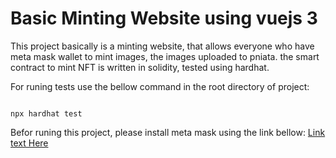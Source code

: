 # Basic Minting Website using vuejs 3

This project basically is a minting website, that allows everyone who have meta mask wallet to mint images, the images uploaded to pniata. the smart contract to mint NFT is written in solidity, tested using hardhat.

For runing tests use the bellow command in the root directory of project:

```shell

npx hardhat test

```
Befor runing this project, please install meta mask using the link bellow:
[Link text Here](https://metamask.io/download.html)
